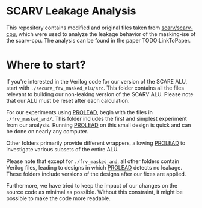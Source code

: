 
# SCARV Leakage Analysis

This repository contains modified and original files taken from [scarv/scarv-cpu](https://github.com/scarv/scarv-cpu/tree/scarv/xcrypto/masking-ise), which were used to analyze the leakage behavior of the masking-ise of the scarv-cpu.
The analysis can be found in the paper TODO:LinkToPaper.

# Where to start?
If you're interested in the Verilog code for our version of the SCARE ALU, start with `./secure_frv_masked_alu/src`.
This folder contains all the files relevant to building our non-leaking version of the SCARV ALU.
Please note that our ALU must be reset after each calculation.

For our experiments using [PROLEAD](https://github.com/ChairImpSec/PROLEAD), begin with the files in `./frv_masked_and/`.
This folder includes the first and simplest experiment from our analysis.
Running [PROLEAD](https://github.com/ChairImpSec/PROLEAD) on this small design is quick and can be done on nearly any computer.

Other folders primarily provide different wrappers, allowing [PROLEAD](https://github.com/ChairImpSec/PROLEAD) to investigate various subsets of the entire ALU.

Please note that except for `./frv_masked_and`, all other folders contain Verilog files, leading to designs in which [PROLEAD](https://github.com/ChairImpSec/PROLEAD) detects no leakage.
These folders include versions of the designs after our fixes are applied.

Furthermore, we have tried to keep the impact of our changes on the source code as minimal as possible.
Without this constraint, it might be possible to make the code more readable.
